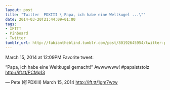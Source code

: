 ```yaml
---
layout: post
title: "Twitter  PDXIII \ Papa, ich habe eine Weltkugel ...\""
date: 2014-03-20T21:44:09+01:00
tags:
- IFTTT
- Pinboard
- Twitter
tumblr_url: http://fabiantheblind.tumblr.com/post/80192645954/twitter-pdxiii-papa-ich-habe-eine-weltkugel
---
```

March 15, 2014 at 12:09PM
Favorite tweet:

“Papa, ich habe eine Weltkugel gemacht!” Awwwwww! #papaiststolz http://ift.tt/PCMp13

— Pete (@PDXIII) March 15, 2014
http://ift.tt/1gm7wtw

